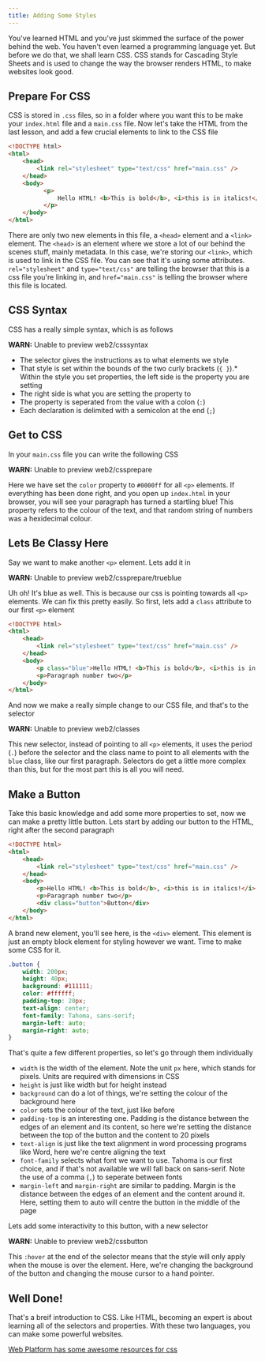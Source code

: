 ```yaml
---
title: Adding Some Styles
---
```

You've learned HTML and you've just skimmed the surface of the power behind the web. You haven't even learned a programming language yet. But before we do that, we shall learn CSS. CSS stands for Cascading Style Sheets and is used to change the way the browser renders HTML, to make websites look good.

## Prepare For CSS

CSS is stored in `.css` files, so in a folder where you want this to be make your `index.html` file and a `main.css` file. Now let's take the HTML from the last lesson, and add a few crucial elements to link to the CSS file

``` html
<!DOCTYPE html>
<html>
    <head>
        <link rel="stylesheet" type="text/css" href="main.css" />
    </head>
    <body>
          <p>
              Hello HTML! <b>This is bold</b>, <i>this is in italics!</i>, <a href="http://google.co.nz">Go to Google</a>
          </p>
    </body>
</html>
```

There are only two new elements in this file, a `<head>` element and a `<link>` element. The `<head>` is an element where we store a lot of our behind the scenes stuff, mainly metadata. In this case, we're storing our `<link>`, which is used to link in the CSS file. You can see that it's using some attributes. `rel="stylesheet"` and `type="text/css"` are telling the browser that this is a css file you're linking in, and `href="main.css"` is telling the browser where this file is located.

## CSS Syntax

CSS has a really simple syntax, which is as follows

**WARN:** Unable to preview web2/csssyntax

*   The selector gives the instructions as to what elements we style
*   That style is set within the bounds of the two curly brackets (`{ }`).*   Within the style you set properties, the left side is the property you are setting
*   The right side is what you are setting the property to
*   The property is seperated from the value with a colon (`:`)
*   Each declaration is delimited with a semicolon at the end (`;`)

## Get to CSS

In your `main.css` file you can write the following CSS

**WARN:** Unable to preview web2/cssprepare

Here we have set the `color` property to `#0000ff` for all `<p>` elements. If everything has been done right, and you open up `index.html` in your browser, you will see your paragraph has turned a startling blue! This property refers to the colour of the text, and that random string of numbers was a hexidecimal colour. 

## Lets Be Classy Here

Say we want to make another `<p>` element. Lets add it in

**WARN:** Unable to preview web2/cssprepare/trueblue

Uh oh! It's blue as well. This is because our css is pointing towards all `<p>` elements. We can fix this pretty easily. So first, lets add a `class` attribute to our first `<p>` element

``` html
<!DOCTYPE html>
<html>
    <head>
        <link rel="stylesheet" type="text/css" href="main.css" />
    </head>
    <body>
        <p class="blue">Hello HTML! <b>This is bold</b>, <i>this is in italics!</i> <a href="http://google.co.nz" target="_blank">Go to Google</a></p>
        <p>Paragraph number two</p>
    </body>
</html>
```

And now we make a really simple change to our CSS file, and that's to the selector

**WARN:** Unable to preview web2/classes

This new selector, instead of pointing to all `<p>` elements, it uses the period (`.`) before the selector and the class name to point to all elements with the `blue` class, like our first paragraph. Selectors do get a little more complex than this, but for the most part this is all you will need.

## Make a Button

Take this basic knowledge and add some more properties to set, now we can make a pretty little button. Lets start by adding our button to the HTML, right after the second paragraph

``` html
<!DOCTYPE html>
<html>
    <head>
        <link rel="stylesheet" type="text/css" href="main.css" />
    </head>
    <body>
        <p>Hello HTML! <b>This is bold</b>, <i>this is in italics!</i> <a href="http://google.co.nz" target="_blank">Go to Google</a></p>
        <p>Paragraph number two</p>
        <div class="button">Button</div>
    </body>
</html>
```

A brand new element, you'll see here, is the `<div>` element. This element is just an empty block element for styling however we want. Time to make some CSS for it.

``` css
.button {
    width: 200px;
    height: 40px;
    background: #111111;
    color: #ffffff;
    padding-top: 20px;
    text-align: center;
    font-family: Tahoma, sans-serif;
    margin-left: auto;
    margin-right: auto;
}
```

That's quite a few different properties, so let's go through them individually

*   `width` is the width of the element. Note the unit `px` here, which stands for pixels. Units are required with dimensions in CSS
*   `height` is just like width but for height instead
*   `background` can do a lot of things, we're setting the colour of the background here
*   `color` sets the colour of the text, just like before
*   `padding-top` is an interesting one. Padding is the distance between the edges of an element and its content, so here we're setting the distance between the top of the button and the content to 20 pixels
*   `text-align` is just like the text alignment in word processing programs like Word, here we're centre aligning the text
*   `font-family` selects what font we want to use. Tahoma is our first choice, and if that's not available we will fall back on sans-serif. Note the use of a comma (`,`) to seperate between fonts
*   `margin-left` and `margin-right` are similar to padding. Margin is the distance between the edges of an element and the content around it. Here, setting them to auto will centre the button in the middle of the page

Lets add some interactivity to this button, with a new selector

**WARN:** Unable to preview web2/cssbutton

This `:hover` at the end of the selector means that the style will only apply when the mouse is over the element. Here, we're changing the background of the button and changing the mouse cursor to a hand pointer.

## Well Done!

That's a breif introduction to CSS. Like HTML, becoming an expert is about learning all of the selectors and properties. With these two languages, you can make some powerful websites.

[Web Platform has some awesome resources for css](http://docs.webplatform.org/wiki/css)
